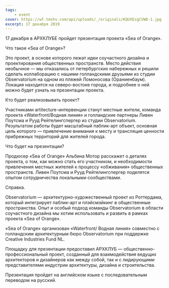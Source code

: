 ```yaml
---
tags:
    - event
cover: https://wf.tmshv.com/api/uploads/_/originals/KQUXEsgCVW8-1.jpg
excerpt: 17 декабря 2019
---
```


17 декабря в АРХКЛУБЕ пройдет презентация проекта «Sea of Orange».

Что такое «Sea of Orange»? 

Это проект, в основе которого лежат идеи соучастного дизайна и проектирования общественных пространств. Место действия необычное — мы отказались от петербургских набережных и решили сделать коллаборацию с нашими голландскими друзьями из студии Observatorium на одном из пляжей Ломоносова (Ораниенбаум). Локация находится на северо-востоке города, и подробнее о ней можно будет узнать на презентации проекта. 

Кто будет реализовывать проект? 

Участниками artitecture-интервенции станут местные жители, команда проекта «Waterfront/Водная линия» и голландские партнеры Ливен Поутсма и Рууд Рейтелингспергер из студии Observatorium. Результатом работы будет масштабный паблик-арт объект, основная цель которого — привлечение внимания к месту и трансляция ценности прибрежных территорий для жителей города. 

Что будет на презентации? 

Продюсер «Sea of Orange» Альбина Мотор расскажет о деталях проекта, о том, как можно стать его участником, и необходимости привлечения местных жителей к процессу «обживания» общественных пространств. Ливен Поутсма и Рууд Рейтелингспергер поделятся опытом сотрудничества локальными сообществами.

Справка. 

Observatorium — архитектурно-художественный проект из Роттердама, который интегрирует паблик-арт и плэйсмэйкинг в общественные пространства. Опыт и особый подход команды Observatorium в области соучастного дизайна мы хотим использовать и развить в рамках проекта «Sea of Orange».

«Sea of Orange» организован «Waterfront/ Водная линия» совместно с голландским архитектурным бюро Observatorium при поддержке Creative Industries Fund NL.

Площадку для презентации предоставил АРХКЛУБ — общественно-профессиональный проект, созданный для взаимодействия ведущих архитекторов и дизайнеров как между собой, так и с лидирующими представителями индустрии архитектуры, дизайна и строительства.

Презентация пройдет на английском языке с последовательным переводом на русский.